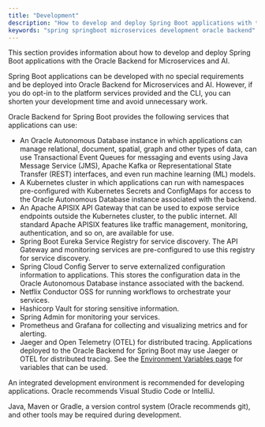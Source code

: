 ```yaml
---
title: "Development"
description: "How to develop and deploy Spring Boot applications with the Oracle Backend for Microservices and AI"
keywords: "spring springboot microservices development oracle backend"
---
```


This section provides information about how to develop and deploy Spring Boot applications with the Oracle Backend for Microservices and AI.

Spring Boot applications can be developed with no special requirements and be deployed into Oracle Backend for Microservices and AI.  However, if you do opt-in to the platform services provided and the CLI, you can shorten your development time and avoid unnecessary work.

Oracle Backend for Spring Boot provides the following services that applications can use:

* An Oracle Autonomous Database instance in which applications can manage relational, document, spatial, graph and other types of data, can use Transactional Event Queues for messaging and events using Java Message Service (JMS), Apache Kafka or Representational State Transfer (REST) interfaces, and even run machine learning (ML) models.
* A Kubernetes cluster in which applications can run with namespaces pre-configured with Kubernetes Secrets and ConfigMaps for access to the Oracle Autonomous Database instance associated with the backend.
* An Apache APISIX API Gateway that can be used to expose service endpoints outside the Kubernetes cluster, to the public internet. All standard Apache APISIX features like traffic management, monitoring, authentication, and so on, are available for use.
* Spring Boot Eureka Service Registry for service discovery.  The API Gateway and monitoring services are pre-configured to use this registry for service discovery.
* Spring Cloud Config Server to serve externalized configuration information to applications. This stores the configuration data in the Oracle Autonomous Database instance associated with the backend.
* Netflix Conductor OSS for running workflows to orchestrate your services.
* Hashicorp Vault for storing sensitive information.
* Spring Admin for monitoring your services.
* Prometheus and Grafana for collecting and visualizing metrics and for alerting.
* Jaeger and Open Telemetry (OTEL) for distributed tracing. Applications deployed to the Oracle Backend for Spring Boot may use Jaeger or OTEL for distributed tracing. See the [Environment Variables page](envvars) for variables that can be used.

An integrated development environment is recommended for developing applications. Oracle recommends Visual Studio Code or IntelliJ.

Java, Maven or Gradle, a version control system (Oracle recommends git), and other tools may be required during development.
